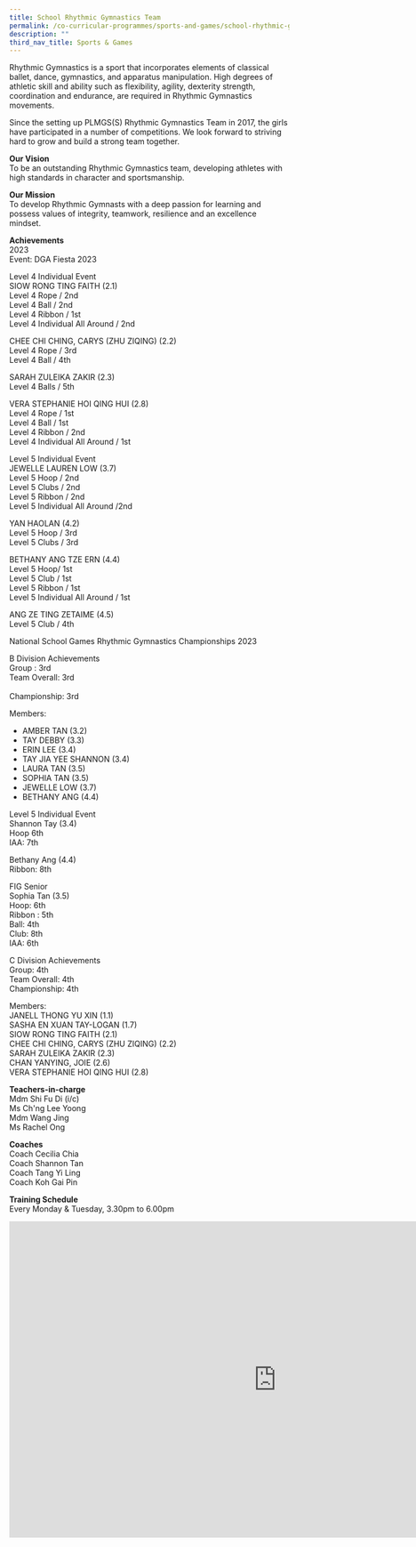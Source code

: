 ```yaml
---
title: School Rhythmic Gymnastics Team
permalink: /co-curricular-programmes/sports-and-games/school-rhythmic-gymnastics-team/
description: ""
third_nav_title: Sports & Games
---
```

Rhythmic Gymnastics is a sport that incorporates elements of classical ballet, dance, gymnastics, and apparatus manipulation. High degrees of athletic skill and ability such as flexibility, agility, dexterity strength, coordination and endurance, are required in Rhythmic Gymnastics movements.

Since the setting up PLMGS(S) Rhythmic Gymnastics Team in 2017, the girls have participated in a number of competitions. We look forward to striving hard to grow and build a strong team together.

  
**Our Vision**  <br>
To be an outstanding Rhythmic Gymnastics team, developing athletes with high standards in character and sportsmanship.
  
**Our Mission**  <br>
To develop Rhythmic Gymnasts with a deep passion for learning and possess values of integrity, teamwork, resilience and an excellence mindset.
  
**Achievements**  <br>
2023<br>
Event: DGA Fiesta 2023

Level 4 Individual Event    <br>
SIOW RONG TING FAITH (2.1)<br>
Level 4 Rope / 2nd<br>
Level 4 Ball / 2nd<br>
Level 4 Ribbon / 1st<br>
Level 4 Individual All Around / 2nd 

CHEE CHI CHING, CARYS (ZHU ZIQING) (2.2)<br>
Level 4 Rope / 3rd<br>
Level 4 Ball / 4th

SARAH ZULEIKA ZAKIR (2.3)<br>
Level 4 Balls / 5th


VERA STEPHANIE HOI QING HUI (2.8)<br>
Level 4 Rope / 1st<br>
Level 4 Ball / 1st<br>
Level 4 Ribbon / 2nd<br>
Level 4 Individual All Around / 1st

Level 5 Individual Event    <br>
JEWELLE LAUREN LOW (3.7)<br>
Level 5 Hoop / 2nd<br>
Level 5 Clubs / 2nd<br>
Level 5 Ribbon / 2nd<br>
Level 5 Individual All Around /2nd

YAN HAOLAN (4.2)<br>
Level 5 Hoop / 3rd<br>
Level 5 Clubs / 3rd

BETHANY ANG TZE ERN (4.4)<br>
Level 5 Hoop/ 1st<br>
Level 5 Club / 1st<br>
Level 5 Ribbon / 1st<br>
Level 5 Individual All Around / 1st

ANG ZE TING ZETAIME (4.5)<br>
Level 5 Club / 4th

  
National School Games Rhythmic Gymnastics Championships 2023 

B Division Achievements<br>
Group : 3rd	       <br>
Team Overall: 3rd   	       <br>       
Championship: 3rd

Members:
- AMBER TAN  (3.2)
- TAY DEBBY (3.3)
- ERIN LEE  (3.4)
- TAY JIA YEE SHANNON (3.4)
- LAURA TAN  (3.5)
- SOPHIA TAN (3.5)
- JEWELLE LOW (3.7)
- BETHANY ANG (4.4)


Level 5 Individual Event    <br>
Shannon Tay (3.4) <br>
Hoop 6th    <br>
IAA: 7th

Bethany Ang (4.4)<br>
Ribbon: 8th
       
FIG Senior<br>
Sophia Tan (3.5) <br>
Hoop: 6th<br>
Ribbon : 5th<br>
Ball: 4th<br>
Club: 8th<br>
IAA: 6th

C Division Achievements<br>
Group: 4th<br>
Team Overall: 4th<br>
Championship: 4th

Members:<br>
 JANELL THONG YU XIN  (1.1)<br>
 SASHA EN XUAN TAY-LOGAN (1.7)<br>
 SIOW RONG TING FAITH  (2.1)<br>
 CHEE CHI CHING, CARYS (ZHU ZIQING) (2.2)<br>
 SARAH ZULEIKA ZAKIR  (2.3)<br>
 CHAN YANYING, JOIE (2.6)<br>
VERA STEPHANIE HOI QING HUI (2.8)

  
**Teachers-in-charge**  <br>
Mdm Shi Fu Di (i/c)<br>
Ms Ch'ng Lee Yoong<br>
Mdm Wang Jing<br>
Ms Rachel Ong

  
**Coaches**  <br>
Coach Cecilia Chia<br>
Coach Shannon Tan<br>
Coach Tang Yi Ling<br>
Coach Koh Gai Pin

  
**Training Schedule**  <br>
Every Monday &amp; Tuesday, 3.30pm to 6.00pm

  

<iframe allowfullscreen="true" height="569" width="960" frameborder="0" src="https://docs.google.com/presentation/d/14EwNqQmbGfyIYrT1OWPHwuXDbue75rbtWyxdak8M_yE/embed?start=true&amp;loop=true&amp;delayms=3000"></iframe>